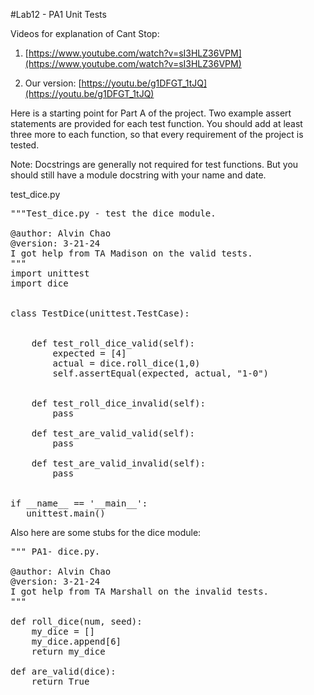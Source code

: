 #Lab12 - PA1 Unit Tests

Videos for explanation of Cant Stop:

1) [https://www.youtube.com/watch?v=sI3HLZ36VPM](https://www.youtube.com/watch?v=sI3HLZ36VPM)

2) Our version: [https://youtu.be/g1DFGT_1tJQ](https://youtu.be/g1DFGT_1tJQ)

Here is a starting point for Part A of the project. Two example assert statements are provided for each test function. You should add at least three more to each function, so that every requirement of the project is tested.

Note: Docstrings are generally not required for test functions. But you should still have a module docstring with your name and date.

test_dice.py

<pre>
"""Test_dice.py - test the dice module.

@author: Alvin Chao
@version: 3-21-24
I got help from TA Madison on the valid tests.
"""
import unittest
import dice


class TestDice(unittest.TestCase):


    def test_roll_dice_valid(self):
        expected = [4]
        actual = dice.roll_dice(1,0)
        self.assertEqual(expected, actual, "1-0")


    def test_roll_dice_invalid(self):
        pass

    def test_are_valid_valid(self):
        pass

    def test_are_valid_invalid(self):
        pass


if __name__ == '__main__':
   unittest.main()
</pre>

Also here are some stubs for the dice module:
<pre>
""" PA1- dice.py.

@author: Alvin Chao
@version: 3-21-24
I got help from TA Marshall on the invalid tests.
"""

def roll_dice(num, seed):
    my_dice = []
    my_dice.append[6]
    return my_dice

def are_valid(dice):
    return True
</pre>

